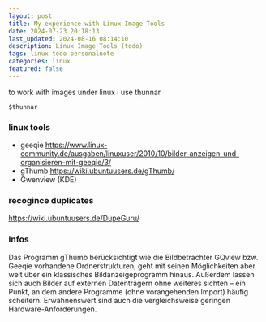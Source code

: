 ```yaml
---
layout: post
title: My experience with Linux Image Tools 
date: 2024-07-23 20:18:13
last_updated: 2024-08-16 08:14:10
description: Linux Image Tools (todo)
tags: linux todo personalnote
categories: linux
featured: false
---
```


to work with images under linux i use thunnar
````markup
$thunnar
````

### linux tools 
- geeqie https://www.linux-community.de/ausgaben/linuxuser/2010/10/bilder-anzeigen-und-organisieren-mit-geeqie/3/
- gThumb https://wiki.ubuntuusers.de/gThumb/
- Gwenview (KDE)

### recogince duplicates
https://wiki.ubuntuusers.de/DupeGuru/


### Infos
Das Programm gThumb berücksichtigt wie die Bildbetrachter GQview bzw. Geeqie 
vorhandene Ordnerstrukturen, geht mit seinen Möglichkeiten aber weit über 
ein klassisches Bildanzeigeprogramm hinaus. Außerdem lassen sich auch Bilder 
auf externen Datenträgern ohne weiteres sichten – ein 
Punkt, an dem andere Programme (ohne vorangehenden Import) häufig scheitern. 
Erwähnenswert sind auch die vergleichsweise geringen Hardware-Anforderungen.
